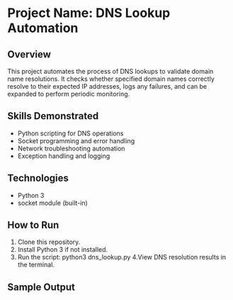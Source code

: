 # Project Name: DNS Lookup Automation

## Overview

This project automates the process of DNS lookups to validate domain name resolutions. It checks whether specified domain names correctly resolve to their expected IP addresses, logs any failures, and can be expanded to perform periodic monitoring.

## Skills Demonstrated

- Python scripting for DNS operations
- Socket programming and error handling
- Network troubleshooting automation
- Exception handling and logging

## Technologies

- Python 3
- socket module (built-in)

## How to Run

1. Clone this repository.
2. Install Python 3 if not installed.
3. Run the script: python3 dns_lookup.py
   4.View DNS resolution results in the terminal.

## Sample Output
